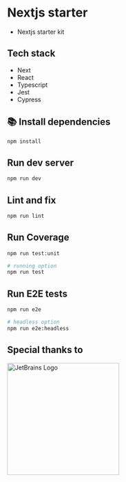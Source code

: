 # Nextjs starter
- Nextjs starter kit

## Tech stack 
- Next
- React
- Typescript
- Jest
- Cypress

## 📚 Install dependencies

```sh
npm install
```

## Run dev server

```sh
npm run dev
```

## Lint and fix

```sh
npm run lint
```

## Run Coverage

```sh
npm run test:unit

# running option
npm run test
```

## Run E2E tests

```sh
npm run e2e

# headless option
npm run e2e:headless
```

## Special thanks to

<a href="https://jb.gg/OpenSourceSupport"><img src="https://resources.jetbrains.com/storage/products/company/brand/logos/jb_beam.svg" alt="JetBrains Logo" width="260"></a>
